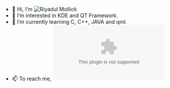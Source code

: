 - 👋 Hi, I’m ![Riyadul Mollick](https://github.com/Riyadulmollick)
- 👀 I’m interested in KDE and QT Framework.
- 🌱 I’m currently learning C, C++, JAVA and qml. 
- 📫 To reach me, ![mail at anytime.](mailto:riyadulislammollickriyad@gmail.com)

<!---
Riyadulmollick/Riyadulmollick is a ✨ special ✨ repository because its `README.md` (this file) appears on your GitHub profile.
You can click the Preview link to take a look at your changes.
--->
